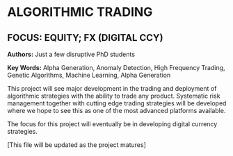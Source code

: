 ALGORITHMIC TRADING
====================================
FOCUS: EQUITY; FX (DIGITAL CCY)
------------------------------------
**Authors:** Just a few disruptive PhD students

**Key Words:** Alpha Generation, Anomaly Detection, High Frequency Trading, Genetic Algorithms, Machine Learning, Alpha Generation

This project will see major development in the trading and deployment of algorithmic strategies with the ability to trade any product. Systematic risk management together with cutting edge trading strategies will be developed where we hope to see this as one of the most advanced platforms available.

The focus for this project will eventually be in developing digital currency strategies.

[This file will be updated as the project matures]